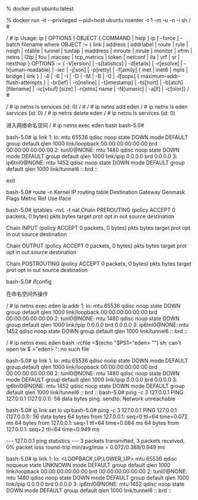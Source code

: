  % docker pull ubuntu:latest

 % docker run -it --privileged --pid=host ubuntu nsenter -t 1 -m -u -n -i sh
/ #


/ # ip
Usage: ip [ OPTIONS ] OBJECT { COMMAND | help }
       ip [ -force ] -batch filename
where  OBJECT := { link | address | addrlabel | route | rule | neigh | ntable |
                   tunnel | tuntap | maddress | mroute | mrule | monitor | xfrm |
                   netns | l2tp | fou | macsec | tcp_metrics | token | netconf | ila |
                   vrf | sr | nexthop }
       OPTIONS := { -V[ersion] | -s[tatistics] | -d[etails] | -r[esolve] |
                    -h[uman-readable] | -iec | -j[son] | -p[retty] |
                    -f[amily] { inet | inet6 | mpls | bridge | link } |
                    -4 | -6 | -I | -D | -M | -B | -0 |
                    -l[oops] { maximum-addr-flush-attempts } | -br[ief] |
                    -o[neline] | -t[imestamp] | -ts[hort] | -b[atch] [filename] |
                    -rc[vbuf] [size] | -n[etns] name | -N[umeric] | -a[ll] |
                    -c[olor]}
/ #



/ # ip netns ls
services (id: 0)
/ #
/ # ip netns add eden
/ # ip netns ls
eden
services (id: 0)
/ # ip netns delete eden
/ # ip netns ls
services (id: 0)

进入网络命名空间
/ # ip netns exec eden bash
bash-5.0#


bash-5.0# ip link
1: lo: <LOOPBACK> mtu 65536 qdisc noop state DOWN mode DEFAULT group default qlen 1000
    link/loopback 00:00:00:00:00:00 brd 00:00:00:00:00:00
2: tunl0@NONE: <NOARP> mtu 1480 qdisc noop state DOWN mode DEFAULT group default qlen 1000
    link/ipip 0.0.0.0 brd 0.0.0.0
3: ip6tnl0@NONE: <NOARP> mtu 1452 qdisc noop state DOWN mode DEFAULT group default qlen 1000
    link/tunnel6 :: brd ::


exit

bash-5.0# route -n
Kernel IP routing table
Destination     Gateway         Genmask         Flags Metric Ref    Use Iface


bash-5.0# iptables -nvL -t nat
Chain PREROUTING (policy ACCEPT 0 packets, 0 bytes)
 pkts bytes target     prot opt in     out     source               destination

Chain INPUT (policy ACCEPT 0 packets, 0 bytes)
 pkts bytes target     prot opt in     out     source               destination

Chain OUTPUT (policy ACCEPT 0 packets, 0 bytes)
 pkts bytes target     prot opt in     out     source               destination

Chain POSTROUTING (policy ACCEPT 0 packets, 0 bytes)
 pkts bytes target     prot opt in     out     source               destination


 bash-5.0# ifconfig


在命名空间外操作

/ # ip netns exec eden ip addr
1: lo: <LOOPBACK> mtu 65536 qdisc noop state DOWN group default qlen 1000
    link/loopback 00:00:00:00:00:00 brd 00:00:00:00:00:00
2: tunl0@NONE: <NOARP> mtu 1480 qdisc noop state DOWN group default qlen 1000
    link/ipip 0.0.0.0 brd 0.0.0.0
3: ip6tnl0@NONE: <NOARP> mtu 1452 qdisc noop state DOWN group default qlen 1000
    link/tunnel6 :: brd ::


/ # ip netns exec eden bash -rcfile <$(echo "$PS1=\"eden> \"")
sh: can't open \w \$ ="eden> ": no such file


bash-5.0# ip link
1: lo: <LOOPBACK> mtu 65536 qdisc noop state DOWN mode DEFAULT group default qlen 1000
    link/loopback 00:00:00:00:00:00 brd 00:00:00:00:00:00
2: tunl0@NONE: <NOARP> mtu 1480 qdisc noop state DOWN mode DEFAULT group default qlen 1000
    link/ipip 0.0.0.0 brd 0.0.0.0
3: ip6tnl0@NONE: <NOARP> mtu 1452 qdisc noop state DOWN mode DEFAULT group default qlen 1000
    link/tunnel6 :: brd ::
bash-5.0# ping -c 3 127.0.0.1
PING 127.0.0.1 (127.0.0.1): 56 data bytes
ping: sendto: Network unreachable


bash-5.0# ip link set lo up
bash-5.0# ping -c 3 127.0.0.1
PING 127.0.0.1 (127.0.0.1): 56 data bytes
64 bytes from 127.0.0.1: seq=0 ttl=64 time=0.072 ms
64 bytes from 127.0.0.1: seq=1 ttl=64 time=0.084 ms
64 bytes from 127.0.0.1: seq=2 ttl=64 time=0.949 ms

--- 127.0.0.1 ping statistics ---
3 packets transmitted, 3 packets received, 0% packet loss
round-trip min/avg/max = 0.072/0.368/0.949 ms


bash-5.0# ip link
1: lo: <LOOPBACK,UP,LOWER_UP> mtu 65536 qdisc noqueue state UNKNOWN mode DEFAULT group default qlen 1000
    link/loopback 00:00:00:00:00:00 brd 00:00:00:00:00:00
2: tunl0@NONE: <NOARP> mtu 1480 qdisc noop state DOWN mode DEFAULT group default qlen 1000
    link/ipip 0.0.0.0 brd 0.0.0.0
3: ip6tnl0@NONE: <NOARP> mtu 1452 qdisc noop state DOWN mode DEFAULT group default qlen 1000
    link/tunnel6 :: brd ::

